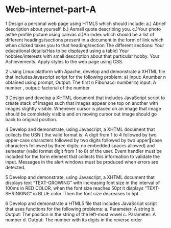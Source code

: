 # Web-internet-part-A

1 Design a personal web page using HTML5 which should
include:
a.) Abrief description about yourself.
b.) Asmall quote describing you.
c.)Your photo asthe profile picture using canvas
d.)An index which should be a list of different headings/sections present 
in a document in the form of link which when clicked takes you to that
heading/section
The different sections:
Your educational details(Has to be displayed using a table)
Your hobbies/interests with small description about that 
particular hobby.
Your Achievements.
Apply styles to the web page using CSS.

2 Using Linux platform with Apache, develop and demonstrate a XHTML file 
that includesJavascript script for the following problem: 
a) Input: Anumber n obtained
using prompt, Output: The 
first n Fibonacci number
b) input: A number , output: 
factorial of the number

3 Design and develop a XHTML document that includes JavaScript script 
to create stack of images such that images appear one top on another 
with images slightly visible. Whenever cursor is placed on an image that 
image should be completely visible and on moving cursor out image
should go back to original position.

4 Develop and demonstrate, using Javascript, a XHTML document that
collects the USN ( the valid format is: A digit from 1 to 4 followed by two
upper-case characters followed by two digits followed by two uppercase characters followed by three digits; no embedded spaces allowed)
and semester (valid format digit from 1 to 8) of the user. Event handler 
must be included for the form element that collects this information to 
validate the input. Messages in the alert windows must be produced 
when errors are detected.

5 Develop and demonstrate, using Javascript, a XHTML document that
displays text “TEXT-GROWING” with increasing font size in the interval
of 100ms in RED COLOR, when the font size reaches 50pt it displays
“TEXT-SHRINKING” in BLUE color. Then the font size decreases to 5pt.

6 Develop and demonstrate a HTML5 file that includes JavaScript script that 
uses functions for the following problems:
a. Parameter: A string
b. Output: The position in the string of the left-most vowel
c. Parameter: A number
d. Output: The number with its digits in the reverse order
